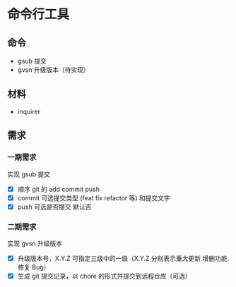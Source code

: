 # 命令行工具
## 命令
- gsub 提交
- gvsn 升级版本（待实现）

## 材料
- inquirer

## 需求
### 一期需求
实现 gsub 提交

- [x] 顺序 git 的 add commit push
- [x] commit 可选提交类型 (feat fix refactor 等) 和提交文字 
- [x] push 可选是否提交 默认否

### 二期需求
实现 gvsn 升级版本

- [x] 升级版本号，X.Y.Z 可指定三级中的一级（X.Y.Z 分别表示重大更新.增删功能.修复 Bug）
- [x] 生成 git 提交记录，以 chore 的形式并提交到远程仓库（可选）